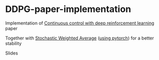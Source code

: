 # DDPG-paper-implementation
Implementation of [Continuous control with deep reinforcement learning](https://arxiv.org/abs/1509.02971) paper

Together with [Stochastic Weighted Average](https://arxiv.org/abs/1803.05407) ([using pytorch](https://pytorch.org/blog/stochastic-weight-averaging-in-pytorch/)) for a better stability

Slides

